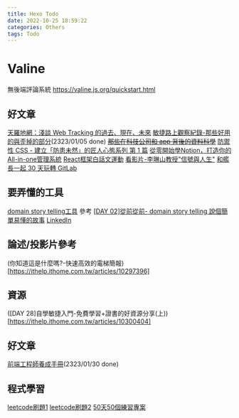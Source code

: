 ```yaml
---
title: Hexo Todo
date: 2022-10-25 18:59:22
categories: Others
tags: Todo
---
```


# Valine
無後端評論系統
https://valine.js.org/quickstart.html

## 好文章
[天羅地網：淺談 Web Tracking 的過去、現在、未來](https://ithelp.ithome.com.tw/articles/10290760)
[敏捷路上觀察紀錄-那些好用的與歪掉的部分](https://ithelp.ithome.com.tw/articles/10287256)(2323/01/05 done)
[~~那些在科技公司和 app 背後的資料科學~~](https://ithelp.ithome.com.tw/articles/10289786)
[防禦性 CSS - 建立「防患未然」的匠人心態系列 第 1 篇](https://ithelp.ithome.com.tw/articles/10290783)
[從零開始學Notion，打造你的All-in-one管理系統](https://ithelp.ithome.com.tw/articles/10291453)
[React框架白話文運動](https://ithelp.ithome.com.tw/articles/10290610)
[看影片-李琳山教授"信號與人生"](https://ithelp.ithome.com.tw/articles/10291428)
[和艦長一起 30 天玩轉 GitLab](https://ithelp.ithome.com.tw/articles/10215206)

## 要弄懂的工具
[domain story telling工具](https://egon.io/app/)
參考 [[DAY 02]從前從前- domain story telling 說個簡單易懂的故事](https://ithelp.ithome.com.tw/articles/10287490)
[LinkedIn](https://www.linkedin.com/)

## 論述/投影片參考
(你知道這是什麼嗎?-快速高效的電梯簡報)[https://ithelp.ithome.com.tw/articles/10297396]

## 資源
([DAY 28]自學敏捷入門-免費學習+證書的好資源分享(上))[https://ithelp.ithome.com.tw/articles/10300404]

## 好文章
[前端工程師養成手冊](https://ithelp.ithome.com.tw/articles/10190551)(2323/01/30 done)

## 程式學習
[leetcode刷題1](https://ithelp.ithome.com.tw/articles/10295978)
[leetcode刷題2](https://ithelp.ithome.com.tw/articles/10298003)
[50天50個練習專案](https://github.com/bradtraversy/50projects50days)
